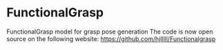 # FunctionalGrasp
FunctionalGrasp model for grasp pose generation
The code is now open source on the following website: https://github.com/hjlllll/Functionalgrasp
